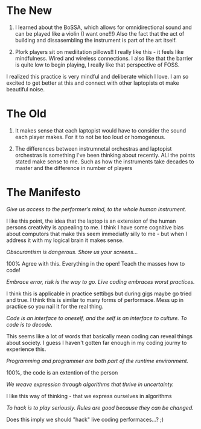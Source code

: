 # The New

1. I learned about the BoSSA, which allows for omnidirectional sound and can be played like a violin (I want one!!!) Also the fact that the act of building and dissasembling the instrument is part of the art itself. 

2. Plork players sit on mediitation pillows!! I really like this - it feels like mindfulness. Wired and wireless connections. I also like that the barrier is quite low to begin playing, I really like that perspective of FOSS.

I realized this practice is very mindful and deliberate which I love. I am so excited to get better at this and connect with other laptopists ot make beautiful noise.

# The Old

1. It makes sense that each laptopist would have to consider the sound each player makes. For it to not be too loud or homogenous. 

2. The differences between instrumnetal orchestras and laptopist orchestras is something I've been thinking about recently. ALl the points stated make sense to me. Such as how the instruments take decades to master and the difference in number of players 

# The Manifesto
*Give us access to the performer’s mind, to the whole human instrument.*

I like this point, the idea that the laptop is an extension of the human persons creativity is appealing to me. I think I have some cognitive bias about computors that make this seem immediatly silly to me - but when I address it with my logical brain it makes sense. 


*Obscurantism is dangerous. Show us your screens…*

100% Agree with this. Everything in the open! Teach the masses how to code!

*Embrace error, risk is the way to go. Live coding embraces worst practices.*

I think this is applicable in practice settibgs but during gigs maybe go tried and true. I think this is similar to many forms of performace. Mess up in practice so you nail it for the real thing.

*Code is an interface to oneself, and the self is an interface to culture. To code is to decode.*

This seems like a lot of words that basically mean coding can reveal things about society. I guess I haven't gotten far enough in my coding journy to experience this.

*Programming and programmer are both part of the runtime environment.*

100%, the code is an extention of the person

*We weave expression through algorithms that thrive in uncertainty.*

I like this way of thinking - that we express ourselves in algorithms

*To hack is to play seriously. Rules are good because they can be changed.*

Does this imply we should "hack" live coding performaces...? ;)
